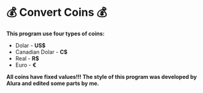 <h1>💰 Convert Coins 💰</h1>

<strong>This program use four types of coins:</strong>
<ul>
  <li>Dolar - <strong>US$</strong></li>
  <li>Canadian Dolar - <strong>C$</strong></li>
  <li>Real - <strong>R$</strong></li>
  <li>Euro - <strong>€</strong></li>
</ul>

<strong>All coins have fixed values!!! </strong>
<strong>The style of this program was developed by Alura and edited some parts by me.</strong>
 
